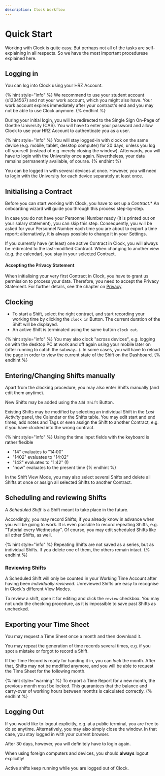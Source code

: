 ```yaml
---
description: Clock Workflow
---
```


# Quick Start

Working with Clock is quite easy. But perhaps not all of the tasks are self-explaining in all respects. So we have the most important procedurese explained here.

## Logging in

You can log into Clock using your HRZ Account.

{% hint style="info" %}
We recommend to use your student account \(s1234567\) and not your work account, which you might also have. Your work account expires immediately after your contract's end and you may not be able to use Clock anymore.
{% endhint %}

During your initial login, you will be redirected to the Single Sign On-Page of Goethe University \(CAS\). You will have to enter your password and allow Clock to use your HRZ Account to authenticate you as a user.

{% hint style="info" %}
You will stay logged-in with clock on the same device \(e.g. mobile, tablet, desktop computer\) for 30 days, unless you log off yourself \(instead of e.g. merely closing the window\). Afterwards, you will have to login with the University once again. Nevertheless, your data remains permanently available, of course.
{% endhint %}

You can be logged in with several devices at once. However, you will need to login with the University for each device separately at least once.

## Initialising a Contract

Before you can start working with Clock, you have to set up a _Contract_.\* An onboarding wizard will guide you through this process step-by-step.

In case you do not have your Personnel Number ready \(it is printed out on your salary statement\), you can skip this step. Consequently, you will be asked for your Personnel Number each time you are about to export a time report; alternatively, it is always possible to change it in your Settings.

If you currently have \(at least\) one active Contract in Clock, you will always be redirected to the last-modified Contract. When changing to another view \(e.g. the calendar\), you stay in your selected Contract.

#### Accepting the Privacy Statement

When initialising your very first Contract in Clock, you have to grant us permission to process your data. Therefore, you need to accept the Privacy Statement. For further details, see the chapter on [Privacy](privacy.md).

## Clocking

* To start a Shift, select the right contract, and start recording your working time by clicking the `clock in` Button. The current duration of the Shift will be displayed.
* An active Shift is terminated using the same button `clock out`.

{% hint style="info" %}
You may also clock "across devices", e.g. logging on with the desktop PC at work and off again using your mobile later on \(after running to catch the subway...\). In some cases, you will have to reload the page in order to view the current state of the Shift on the Dashboard.
{% endhint %}

## Entering/Changing Shifts manually

Apart from the clocking procedure, you may also enter Shifts manually \(and edit them anytime\).

New Shifts may be added using the `Add Shift` Button.

Existing Shifts may be modified by selecting an individual Shift in the _Last Activity_ panel, the Calendar or the Shifts table. You may edit start and end times, add notes and Tags or even assign the Shift to another Contract, e.g. if you have clocked into the wrong contract.

{% hint style="info" %}
Using the time input fields with the keyboard is rather flexible

* "14" evaluates to "14:00"
* "1402" evaluates to "14:02"
* "142" evaluates to "1:42" \(!\)
* "now" evaluates to the present time
{% endhint %}

In the Shift View Mode, you may also select several Shifts and delete all Shifts at once or assign all selected Shifts to another Contract.

## Scheduling and reviewing Shifts

A _Scheduled Shift_ is a Shift meant to take place in the future.

Accordingly, you may record Shifts; if you already know in advance when you will be going to work. It is even possible to record repeating Shifts, e.g. "Tutorial every Wednesday". Of course, you may edit scheduled Shifts like all other Shifts, as well.

{% hint style="info" %}
Repeating Shifts are not saved as a series, but as individual Shifts. If you delete one of them, the others remain intact.
{% endhint %}

### Reviewing Shifts

A Scheduled Shift will only be counted in your Working Time Account after having been _individually reviewed._ Unreviewed Shifts are easy to recognise in Clock's different View Modes.

To review a shift, open it for editing and click the `review` checkbox. You may not undo the checking procedure, as it is impossible to save past Shifts as unchecked.

## Exporting your Time Sheet

You may request a Time Sheet once a month and then download it.

You may repeat the generation of time records several times, e.g. if you spot a mistake or forgot to record a Shift.

If the Time Record is ready for handing it in, you can _lock_ the month. After that, Shifts may not be modified anymore, and you will be able to request the Time Sheet for the following month.

{% hint style="warning" %}
To export a Time Report for a new month, the previous month _must_ be locked. This guarantees that the balance and carry-over of working hours between months is calculated correctly.
{% endhint %}

## Logging Out

If you would like to logout explicitly, e.g. at a public terminal, you are free to do so anytime. Alternatively, you may also simply close the window. In that case, you stay logged in with your current browser.

After 30 days, however, you will definitely have to login again.

When using foreign computers and devices, you should **always** logout explicitly!

Active shifts keep running while you are logged out of Clock.

